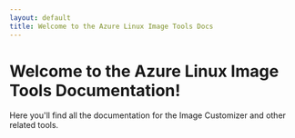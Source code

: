 ```yaml
---
layout: default
title: Welcome to the Azure Linux Image Tools Docs
---
```

# Welcome to the Azure Linux Image Tools Documentation!

Here you'll find all the documentation for the Image Customizer and other
related tools.
